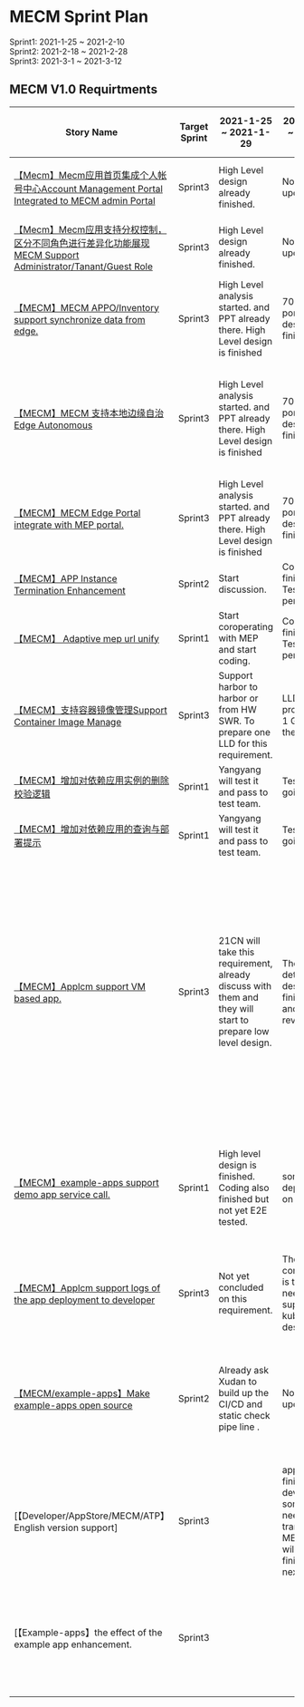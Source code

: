 # MECM Sprint Plan
Sprint1: 2021-1-25 ~ 2021-2-10  
Sprint2: 2021-2-18 ~ 2021-2-28  
Sprint3: 2021-3-1 ~ 2021-3-12
## MECM V1.0 Requirtments
| Story Name | Target Sprint | 2021-1-25 ~ 2021-1-29 | 2021-2-1 ~ 2021-2-5 | 2021-2-8 ~ 2021-2-12 | 2021-2-15 ~ 2021-2-19 | 2021-2-22 ~ 2021-2-26 | 2021-3-1 ~ 2021-3-5 |2021-3-8 ~ 2021-3-12 |
|-----------|-------------|----------|-----------|-------------|----------|----------|----------|----------|
| [【Mecm】Mecm应用首页集成个人帐号中心Account Management Portal Integrated to MECM admin Portal](https://gitee.com/OSDT/dashboard/issues?id=I2E9M3)| Sprint3   |   High Level design  already finished.   |  No updates |    |  Low level design finished.  | BE coding is finished, FE will start from next week.|  |  |
| [【Mecm】Mecm应用支持分权控制，区分不同角色进行差异化功能展现MECM Support Administrator/Tanant/Guest Role](https://gitee.com/OSDT/dashboard?issue_id=I2E6SS)| Sprint3   |   High Level design  already finished.   |  No updates  |    |  Low level design finished.     | BE coding is finished,, FE will start from next week. |  |  | 
| [【MECM】MECM APPO/Inventory support synchronize data from edge. ](https://gitee.com/OSDT/dashboard/issues?id=I2P7RL)| Sprint3   |   High Level analysis started. and PPT already there.  High Level design is finished | 70% portal/api design finished  |    |  Completed the design.  |  Detailed design have been uploaded. |  |  |
| [【MECM】MECM 支持本地边缘自治 Edge Autonomous ](https://gitee.com/OSDT/dashboard/issues?id=I2EB7C)| Sprint3   |     High Level analysis started. and PPT already there.  High Level design is finished   |  70% portal/api design finished   |    |  Completed the design.  One Gap: how to get the tenant id from edge local. Possible solution: when user operating the mepm portal he enter the tenantid.  | Coding is started. 10% |  |  |
| [【MECM】MECM Edge Portal integrate with MEP portal. ](https://gitee.com/OSDT/dashboard/issues?id=I2P7T7)| Sprint3   |     High Level analysis started. and PPT already there.  High Level design is finished   | 70% portal/api design finished   |    |   Completed the design.   |  MEP portal integration designed.|  |  |
| [【MECM】APP Instance Termination Enhancement  ](https://gitee.com/OSDT/dashboard/issues?id=I2DQVG)| Sprint2   |   Start discussion.   | Coding is finished. Test is pending.  |    |  Finished.  |  |  |  |
| [【MECM】 Adaptive mep url unify ](https://gitee.com/OSDT/dashboard/issues?id=I2NTWF)| Sprint1   |    Start coroperating with MEP and start coding.  |  Coding is finished. Test is pending.  |    |   Finished. |  |  |  |
| [【MECM】支持容器镜像管理Support Container Image Manage ](https://gitee.com/OSDT/dashboard/issues?id=I2E3V8)| Sprint3   |   Support harbor to harbor or from HW SWR. To prepare one LLD for this requirement.  | LLD is in progress, 1 GAP is there.  |    |  Coding is completed. Integration test is pending.(Zhaobaohui)  | Installation script not yet finished. waiting for test.  |  |  |
| [【MECM】增加对依赖应用实例的删除校验逻辑 ](https://gitee.com/OSDT/dashboard/issues?id=I24W8Z)| Sprint1   |   Yangyang will test it and pass to test team.   | Test is on going .  |    |  One issue with Developer. Currently it is pending.  |Tested and delivered.  |  |  |
| [【MECM】增加对依赖应用的查询与部署提示  ](https://gitee.com/OSDT/dashboard/issues?id=I1QWVL)| Sprint1   |   Yangyang will test it and pass to test team.   |   Test is on going .  |    |  One issue with Developer. Currently it is pending.   |  Tested and delivered.  |  |  |
| [【MECM】Applcm support VM based app.  ](https://gitee.com/OSDT/dashboard/issues?id=I2P88K)| Sprint3   |   21CN will take this requirement, already discuss with them and they will start to prepare low level design.   |  The detailed design is finished and reviewed.  |    |  The design have been archived.  and openstack have been installed.| APi and GRPC design finished and already discussed with Gaurav and developer team. Coding will start next week. FE need to add a field for edge node registration to specify Openstack or K8s. |  |  |
| [【MECM】example-apps support demo app service call. ](https://gitee.com/OSDT/dashboard/issues?id=I2P8CH)| Sprint1   |    High level design is finished. Coding also finished but not yet E2E tested. |  some depends on MEP .  |    |  All coding including mep-agent and demo app have been finished. 1. One guidence on how to developer(readme file). 2. CI/CD for example-apps(XuDan)  | Tested and delivered. One document is needed. |  |  |
| [【MECM】Applcm support logs of the app deployment to developer ](https://gitee.com/OSDT/dashboard/issues?id=I2P8KM)| Sprint3   |    Not yet concluded on this requirement.   | The conclusion is there, need to support kubectl describe.   |    |  Finished. All details have beed delivered to Developer team.  |  |  |  |
| [【MECM/example-apps】Make  example-apps open source](https://gitee.com/OSDT/dashboard/issues?id=I2P8VJ)| Sprint2   |    Already ask Xudan to build up the CI/CD and static check pipe line .   |  No updates. |    |   All coding including mep-agent and demo app have been finished. 1. One guidence on how to developer(readme file). 2. CI/CD for example-apps(XuDan)  | Jenkins job finished for daily build ,code check job . FE and BE have some issues , need to fix it. |  |  |
| [【Developer/AppStore/MECM/ATP】English version support]| Sprint3   |    |  appstore finished. developer some file need to translate. MECM/ATP will be finished next week. |  Finished and other part will handled by the teams themselves.   |    |  |  |  |
| [【Example-apps】the effect of the example app enhancement. | Sprint3   |    |  |  face detection issue is fixed.   Some enhancement for mp4 displaying is done and local test is ongoing.|    |  |  |  |